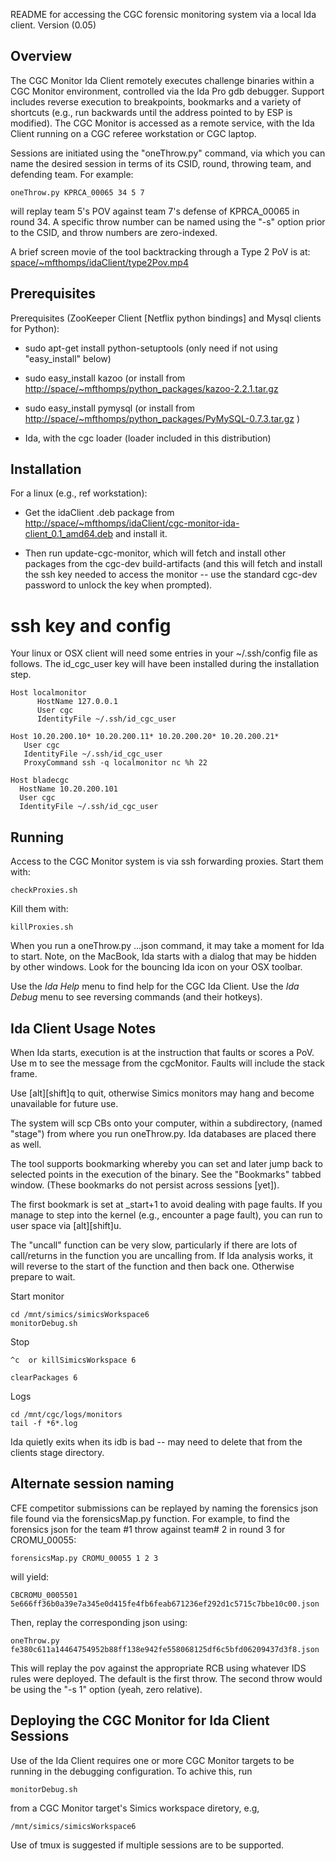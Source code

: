 README for accessing the CGC forensic monitoring system via a local Ida client. Version (0.05)

## Overview ##
The CGC Monitor Ida Client remotely executes challenge binaries within a CGC Monitor environment,
controlled via the Ida Pro gdb debugger.  Support includes reverse execution to breakpoints,
bookmarks and a variety of shortcuts (e.g., run backwards until the address pointed to by
ESP is modified).  The CGC Monitor is accessed as a remote service, with the Ida Client 
running on a CGC referee workstation or CGC laptop.  

Sessions are initiated using the "oneThrow.py" command, via which you can name
the desired session in terms of its CSID, round, throwing team, and defending team.
For example:

    oneThrow.py KPRCA_00065 34 5 7

will replay team 5's POV against team 7's defense of KPRCA\_00065 in round 34.
A specific throw number can be named using the "-s" option prior to the CSID,
and throw numbers are zero-indexed.

A brief screen movie of the tool backtracking through a Type 2 PoV is at: 
[space/~mfthomps/idaClient/type2Pov.mp4](space/~mfthomps/idaClient/type2Pov.mp4)

## Prerequisites  ##
Prerequisites (ZooKeeper Client [Netflix python bindings] and Mysql clients for Python):
    
*    sudo apt-get install python-setuptools  (only need if not using "easy\_install" below) 
*    sudo easy\_install kazoo  (or install from 
[http://space/~mfthomps/python\_packages/kazoo-2.2.1.tar.gz](http://space/~mfthomps/python_packages/kazoo-2.2.1.tar.gz)

*    sudo easy\_install pymysql (or install from 
[http://space/~mfthomps/python\_packages/PyMySQL-0.7.3.tar.gz](http://space/~mfthomps/python_packages/PyMySQL-0.7.3.tar.gz) 
)

*   Ida, with the cgc loader (loader included in this distribution)

## Installation ##
For a linux (e.g., ref workstation):

*   Get the idaClient .deb package from 
[http://space/~mfthomps/idaClient/cgc-monitor-ida-client\_0.1\_amd64.deb](http://space/~mfthomps/idaClient/cgc-monitor-ida-client_0.1_amd64.deb)
    and install it.

*   Then run update-cgc-monitor, which will fetch and install other packages from the cgc-dev build-artifacts (and this will
    fetch and install the ssh key needed to access the monitor -- use the standard cgc-dev password to unlock the key when prompted).


# ssh key and config #
Your linux or OSX client will need some entries in your ~/.ssh/config file as follows.
The id\_cgc\_user key will have been installed during the installation step.
    
    Host localmonitor
          HostName 127.0.0.1
          User cgc
          IdentityFile ~/.ssh/id_cgc_user
    
    Host 10.20.200.10* 10.20.200.11* 10.20.200.20* 10.20.200.21*
       User cgc
       IdentityFile ~/.ssh/id_cgc_user
       ProxyCommand ssh -q localmonitor nc %h 22
    
    Host bladecgc
      HostName 10.20.200.101
      User cgc
      IdentityFile ~/.ssh/id_cgc_user
    
## Running ##
Access to the CGC Monitor system is via ssh forwarding proxies. Start them with:

    checkProxies.sh

Kill them with:
    
    killProxies.sh

When you run a oneThrow.py ...json command,
it may take a moment for Ida to start.  Note, on the MacBook, Ida starts with a dialog
that may be hidden by other windows.  Look for the bouncing Ida icon on your
OSX toolbar.

Use the *Ida Help* menu to find help for the CGC Ida Client.
Use the *Ida Debug* menu to see reversing commands (and their hotkeys).

## Ida Client Usage Notes ##
When Ida starts, execution is at the instruction that faults or scores a PoV.  
Use <alt><shift>m to see the message from the cgcMonitor.  Faults will include
the stack frame.  

Use [alt][shift]q to quit, otherwise Simics monitors may hang and become unavailable for 
future use.

The system will scp CBs onto your computer, within a subdirectory, (named "stage") from where
you run oneThrow.py.  Ida databases are placed there as well.

The tool supports bookmarking whereby you can set and later jump back to selected
points in the execution of the binary. See the "Bookmarks" tabbed window.  (These 
bookmarks do not persist across sessions [yet]).

The first bookmark is set at _start+1 to avoid dealing with page faults.
If you manage to step into the kernel (e.g., encounter a page fault), you can run to user space via
[alt][shift]u.

The "uncall" function can be very slow, particularly if there are lots of call/returns in the
function you are uncalling from.  If Ida analysis works, it will reverse to the start of the
function and then back one.  Otherwise prepare to wait.

Start monitor

    cd /mnt/simics/simicsWorkspace6
    monitorDebug.sh

Stop 

    ^c  or killSimicsWorkspace 6

    clearPackages 6

Logs

    cd /mnt/cgc/logs/monitors
    tail -f *6*.log


Ida quietly exits when its idb is bad -- may need to delete that from the clients stage directory.

## Alternate session naming ##
CFE competitor submissions can be replayed
by naming the forensics json file found via the forensicsMap.py function.  For example, to find the 
forensics json for the team #1 throw against team# 2 in round 3 for CROMU_00055:

    forensicsMap.py CROMU_00055 1 2 3

will yield:

    CBCROMU_0005501  5e666ff36b0a39e7a345e0d415fe4fb6feab671236ef292d1c5715c7bbe10c00.json

Then, replay the corresponding json using:

    oneThrow.py fe380c611a14464754952b88ff138e942fe558068125df6c5bfd06209437d3f8.json

This will replay the pov against the appropriate RCB using whatever IDS rules were deployed.  The
default is the first throw.  The second throw would be using the "-s 1" option (yeah, zero relative).

## Deploying the CGC Monitor for Ida Client Sessions ##
Use of the Ida Client requires one or more CGC Monitor targets to be running in the debugging configuration.
To achive this, run

    monitorDebug.sh

from a CGC Monitor target's Simics workspace diretory, e.g, 

    /mnt/simics/simicsWorkspace6

Use of tmux is suggested if multiple sessions are to be supported.
